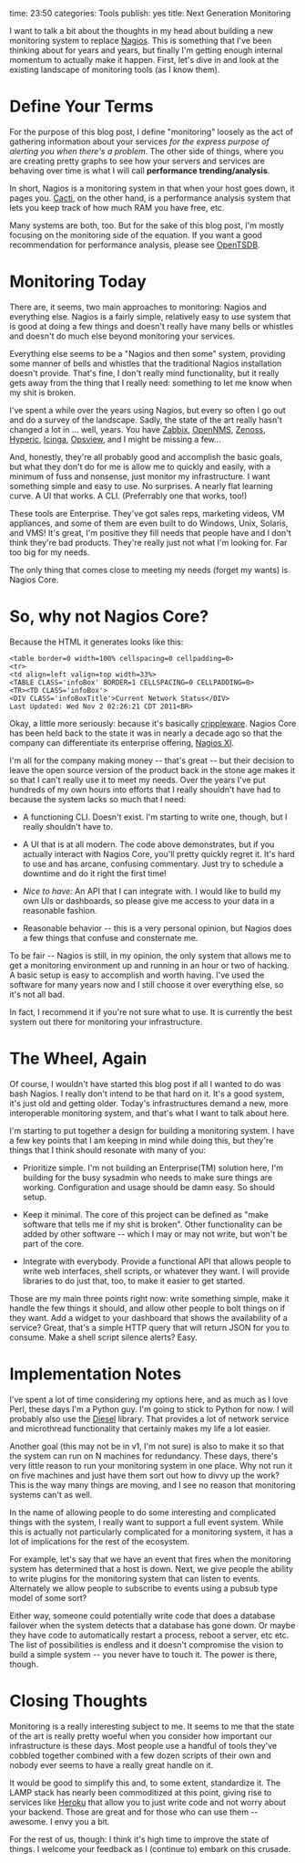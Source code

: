 time: 23:50
categories: Tools
publish: yes
title: Next Generation Monitoring

I want to talk a bit about the thoughts in my head about building a
new monitoring system to replace [Nagios](http://nagios.org/). This is
something that I've been thinking about for years and years, but finally
I'm getting enough internal momentum to actually make it happen. First,
let's dive in and look at the existing landscape of monitoring tools (as
I know them).

# Define Your Terms

For the purpose of this blog post, I define "monitoring" loosely as
the act of gathering information about your services *for the express
purpose of alerting you when there's a problem*. The other side of
things, where you are creating pretty graphs to see how your servers
and services are behaving over time is what I will call **performance
trending/analysis**.

In short, Nagios is a monitoring system in that when your host goes
down, it pages you. [Cacti](http://cacti.net/), on the other hand, is a
performance analysis system that lets you keep track of how much RAM you
have free, etc.

Many systems are both, too. But for the sake of this blog post,
I'm mostly focusing on the monitoring side of the equation. If you
want a good recommendation for performance analysis, please see
[OpenTSDB](http://opentsdb.net/).

# Monitoring Today

There are, it seems, two main approaches to monitoring: Nagios and
everything else. Nagios is a fairly simple, relatively easy to use
system that is good at doing a few things and doesn't really have many
bells or whistles and doesn't do much else beyond monitoring your
services.

Everything else seems to be a "Nagios and then some" system, providing
some manner of bells and whistles that the traditional Nagios
installation doesn't provide. That's fine, I don't really mind
functionality, but it really gets away from the thing that I really
need: something to let me know when my shit is broken.

I've spent a while over the years using Nagios, but every so often
I go out and do a survey of the landscape. Sadly, the state of
the art really hasn't changed a lot in ... well, years. You have
[Zabbix](http://zabbix.com/), [OpenNMS](http://opennms.com/),
[Zenoss](http://zenoss.com/), [Hyperic](http://hyperic.com),
[Icinga](http://icinga.org/), [Opsview](http://opsview.com/), and I
might be missing a few...

And, honestly, they're all probably good and accomplish the basic goals,
but what they don't do for me is allow me to quickly and easily, with
a minimum of fuss and nonsense, just monitor my infrastructure. I want
something simple and easy to use. No surprises. A nearly flat learning
curve. A UI that works. A CLI. (Preferrably one that works, too!)

These tools are Enterprise. They've got sales reps, marketing videos,
VM appliances, and some of them are even built to do Windows, Unix,
Solaris, and VMS! It's great, I'm positive they fill needs that people
have and I don't think they're bad products. They're really just not
what I'm looking for. Far too big for my needs.

The only thing that comes close to meeting my needs (forget my wants) is
Nagios Core.

# So, why not Nagios Core?

Because the HTML it generates looks like this:

    <table border=0 width=100% cellspacing=0 cellpadding=0>
    <tr>
    <td align=left valign=top width=33%>
    <TABLE CLASS='infoBox' BORDER=1 CELLSPACING=0 CELLPADDING=0>
    <TR><TD CLASS='infoBox'>
    <DIV CLASS='infoBoxTitle'>Current Network Status</DIV>
    Last Updated: Wed Nov 2 02:26:21 CDT 2011<BR>

Okay, a little more seriously: because it's basically
[crippleware](http://en.wikipedia.org/wiki/Damaged_good). Nagios Core
has been held back to the state it was in nearly a decade ago so
that the company can differentiate its enterprise offering, [Nagios
XI](http://nagios.com/products/nagiosxi).

I'm all for the company making money -- that's great -- but their
decision to leave the open source version of the product back in the
stone age makes it so that I can't really use it to meet my needs. Over
the years I've put hundreds of my own hours into efforts that I really
shouldn't have had to because the system lacks so much that I need:

* A functioning CLI. Doesn't exist. I'm starting to write one, though,
but I really shouldn't have to.

* A UI that is at all modern. The code above demonstrates, but if you
actually interact with Nagios Core, you'll pretty quickly regret it.
It's hard to use and has arcane, confusing commentary. Just try to
schedule a downtime and do it right the first time!

* *Nice to have:* An API that I can integrate with. I would like to build
my own UIs or dashboards, so please give me access to your data in a
reasonable fashion.

* Reasonable behavior -- this is a very personal opinion, but Nagios
does a few things that confuse and consternate me.

To be fair -- Nagios is still, in my opinion, the only system that
allows me to get a monitoring environment up and running in an hour or
two of hacking. A basic setup is easy to accomplish and worth having.
I've used the software for many years now and I still choose it over
everything else, so it's not all bad.

In fact, I recommend it if you're not sure what to use. It is currently
the best system out there for monitoring your infrastructure.

# The Wheel, Again

Of course, I wouldn't have started this blog post if all I wanted to do
was bash Nagios. I really don't intend to be that hard on it. It's a
good system, it's just old and getting older. Today's infrastructures
demand a new, more interoperable monitoring system, and that's what I
want to talk about here.

I'm starting to put together a design for building a monitoring system.
I have a few key points that I am keeping in mind while doing this, but
they're things that I think should resonate with many of you:

* Prioritize simple. I'm not building an Enterprise(TM) solution here,
I'm building for the busy sysadmin who needs to make sure things are
working. Configuration and usage should be damn easy. So should setup.

* Keep it minimal. The core of this project can be defined as "make
software that tells me if my shit is broken". Other functionality can be
added by other software -- which I may or may not write, but won't be
part of the core.

* Integrate with everybody. Provide a functional API that allows people
to write web interfaces, shell scripts, or whatever they want. I will
provide libraries to do just that, too, to make it easier to get
started.

Those are my main three points right now: write something simple, make
it handle the few things it should, and allow other people to bolt
things on if they want. Add a widget to your dashboard that shows the
availability of a service? Great, that's a simple HTTP query that will
return JSON for you to consume. Make a shell script silence alerts?
Easy.

# Implementation Notes

I've spent a lot of time considering my options here, and as
much as I love Perl, these days I'm a Python guy. I'm going
to stick to Python for now. I will probably also use the
[Diesel](https://github.com/jamwt/diesel) library. That provides a lot
of network service and microthread functionality that certainly makes my
life a lot easier.

Another goal (this may not be in v1, I'm not sure) is also to make it
so that the system can run on N machines for redundancy. These days,
there's very little reason to run your monitoring system in one place.
Why not run it on five machines and just have them sort out how to divvy
up the work? This is the way many things are moving, and I see no reason
that monitoring systems can't as well.

In the name of allowing people to do some interesting and complicated
things with the system, I really want to support a full event system.
While this is actually not particularly complicated for a monitoring
system, it has a lot of implications for the rest of the ecosystem.

For example, let's say that we have an event that fires when the
monitoring system has determined that a host is down. Next, we give
people the ability to write plugins for the monitoring system that can
listen to events. Alternately we allow people to subscribe to events
using a pubsub type model of some sort?

Either way, someone could potentially write code that does a database
failover when the system detects that a database has gone down. Or maybe
they have code to automatically restart a process, reboot a server, etc
etc. The list of possibilities is endless and it doesn't compromise the
vision to build a simple system -- you never have to touch it. The power
is there, though.

# Closing Thoughts

Monitoring is a really interesting subject to me. It seems to me that
the state of the art is really pretty woeful when you consider how
important our infrastructure is these days. Most people use a handful
of tools they've cobbled together combined with a few dozen scripts of
their own and nobody ever seems to have a really great handle on it.

It would be good to simplify this and, to some extent, standardize it.
The LAMP stack has nearly been commoditized at this point, giving rise
to services like [Heroku](http://heroku.com/) that allow you to just
write code and not worry about your backend. Those are great and for
those who can use them -- awesome. I envy you a bit.

For the rest of us, though: I think it's high time to improve the state
of things. I welcome your feedback as I (continue to) embark on this
crusade.
